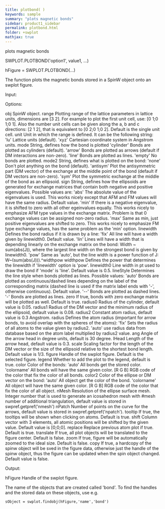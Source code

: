 ```yaml
---
title: plotbond( )
keywords: sample
summary: "plots magnetic bonds"
sidebar: product1_sidebar
permalink: plotbond.html
folder: +swplot
mathjax: true
---
```

  plots magnetic bonds
 
  SWPLOT.PLOTBOND('option1', value1, ...)
 
  hFigure = SWPLOT.PLOTBOND(...)
 
  The function plots the magnetic bonds stored in a SpinW object onto an
  swplot figure.
 
  Input:
 
  Options:
 
  obj       SpinW object.
  range     Plotting range of the lattice parameters in lattice units,
            dimensions are [3 2]. For example to plot the first unit cell,
            use: [0 1;0 1;0 1]. Also the number unit cells can be given
            along the a, b and c directions: [2 1 2], that is equivalent to
            [0 2;0 1;0 2]. Default is the single unit cell.
  unit      Unit in which the range is defined. It can be the following
            string:
                'lu'        Lattice units (default).
                'xyz'       Cartesian coordinate system in Angstrom units.
  mode      String, defines how the bond is plotted
                'cylinder'  Bonds are plotted as cylinders (default).
                'arrow'     Bonds are plotted as arrows (default if DM
                            interactions are non-zero).
                'line'      Bonds are plotted as lines.
                'empty'     No bonds are plotted.
  mode2     String, defines what is plotted on the bond:
                'none'      Don't plot anything on the bond (default).
                'antisym'   Plot the antisymmetric part (DM vector) of the 
                            exchange at the middle point of the bond
                            (default if DM vectors are non-zero).
                'sym'       Plot the symmetric exchange at the middle
                            of the bond as an ellipsoid.
  sign      String, defines how the ellipsoids are generated for exchange
            matrices that contain both negative and positive eigenvalues.
            Possible values are:
                'abs'       The absolute value of the eigenvalues is used.
                            This works nicely except that AFM and FM values
                            will have the same radius. Default value.
                'min'       If there is a negative eigenvalue, it is
                            shifted to zero with all other egeinvalues
                            equally. This works nicely to emphasize AFM
                            type values in the exchange matrix. Problem is
                            that 0 exchange values can be assigned non-zero
                            radius.
                'max'       Same as min, just positive eigenvalues are
                            shifted to zero. This works nicely to emphasize
                            FM type exchange values, has the same problem
                            as the 'min' option.
  linewidth Defines the bond radius if it is drawn by a line:
                'fix'       All line will have a width given by linewidth0.
                            Default value.
                'lin'       Lines will have a width that is depending 
                            linearly on the exchange matrix on the bond:
                                    Width ~ sum(abs(J)), 
                            where the largest line width on
                            the strongest bond is given by linewidth0.
                'pow'       Same as 'auto', but the line width is a
                            power function of J: W~(sum(abs(J))).^widthpow
  widthpow  Defines the power that determines the linewidth if 'linewidth'
            option is 'pow'.
  linewidth0 Line width in pt used to draw the bond if 'mode' is 'line'. 
            Default value is 0.5.
  lineStyle Determines the line style when bonds plotted as lines. Possible
            values:
                'auto'      Bonds are plotted as continuous/dashed lines
                            depending on the label of the corresponding
                            matrix (dashed line is used if the matrix
                            label ends with '-', otherwise continuous).
                            Default value.
                '--'        Bonds are plotted as dashed lines.
                '-'         Bonds are plotted as lines.
  zero      If true, bonds with zero exchange matrix will be plotted as
            well. Default is true.
  radius0   Radius of the cylinder, default value is 0.05.
  radius1   Radius of the DM vector and the minimum radius of the 
            ellipsoid, default value is 0.08.
  radius2   Constant atom radius, default value is 0.3 Angstrom.
  radius    Defines the atom radius (important for arrow bonds, to avoid
            overlap with the spheres of the atoms):
                'fix'       Sets the radius of all atoms to the value
                            given by radius2.
                'auto'      use radius data from database based on the atom
                            label multiplied by radius2 value.
  ang       Angle of the arrow head in degree units, default is 30 degree.
  lHead     Length of the arrow head, default value is 0.3.
  scale     Scaling factor for the length of the DM vector or the size of
            the ellipsoid relative to the shortest bond length. Default 
            value is 1/3.
  figure    Handle of the swplot figure. Default is the selected figure.
  legend    Whether to add the plot to the legend, default is true.
  color     Color of the bonds:
                'auto'      All bonds get the stored color.
                'colorname' All bonds will have the same given color.
                [R G B]     RGB code of the color that fix the color of all
                            bonds.
  color2    Color of the ellipse or DM vector on the bond:
                'auto'      All object get the color of the bond.
                'colorname' All object will have the same given color.
                [R G B]     RGB code of the color that fix the color of all
                            object.
  nMesh     Resolution of the ellipse surface mesh. Integer number that is
            used to generate an icosahedron mesh with #mesh number of
            additional triangulation, default value is stored in
            swpref.getpref('nmesh')
  nPatch    Number of points on the curve for the arrows, default
            value is stored in swpref.getpref('npatch').
  tooltip   If true, the tooltips will be shown when clicking on atoms.
            Default is true.
  shift     Column vector with 3 elements, all atomic positions will be
            shifted by the given value. Default value is [0;0;0].
  replace   Replace previous atom plot if true. Default is true.
  translate If true, all plot objects will be translated to the figure
            center. Default is false.
  zoom      If true, figure will be automatically zoomed to the ideal size.
            Default is false.
  copy      If true, a hardcopy of the spinw object will be sved in the
            figure data, otherwise just the handle of the spinw object, 
            thus the figure can be updated when the spin object changed.
            Default value is false. 
 
  Output:
 
  hFigure           Handle of the swplot figure.
 
  The name of the objects that are created called 'bond'. To find the
  handles and the stored data on these objects, use e.g.
 
    sObject = swplot.findobj(hFigure,'name','bond')
 
